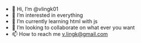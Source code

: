 - 👋 Hi, I’m @vlingk01
- 👀 I’m interested in everything
- 🌱 I’m currently learning html with js
- 💞️ I’m looking to collaborate on what ever you want
- 📫 How to reach me v.lingk@gmail.com

<!---
vlingk01/vlingk01 is a ✨ special ✨ repository because its `README.md` (this file) appears on your GitHub profile.
You can click the Preview link to take a look at your changes.
--->

